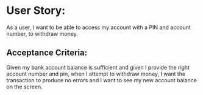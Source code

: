 # User Story:

As a user, I want to be able to access my account with a PIN and account number, to withdraw money.

## Acceptance Criteria:
Given my bank account balance is sufficient and given I provide the right account number and pin, 
when I attempt to withdraw money, I want the transaction to produce no errors and I want to see my
new account balance on the screen.